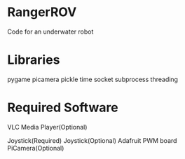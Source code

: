 # RangerROV
Code for an underwater robot

# Libraries
pygame 
picamera
pickle
time
socket
subprocess
threading

# Required Software
VLC Media Player(Optional)

Joystick(Required)
Joystick(Optional)
Adafruit PWM board
PiCamera(Optional)
